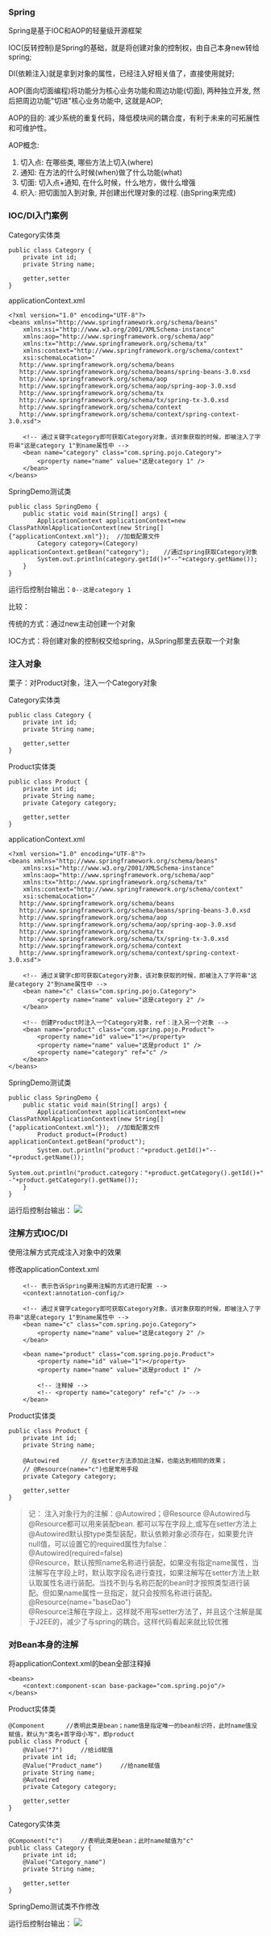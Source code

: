 ### Spring

Spring是基于IOC和AOP的轻量级开源框架

IOC(反转控制)是Spring的基础，就是将创建对象的控制权，由自己本身new转给spring;

DI(依赖注入)就是拿到对象的属性，已经注入好相关值了，直接使用就好;

AOP(面向切面编程)将功能分为核心业务功能和周边功能(切面), 两种独立开发, 然后把周边功能"切进"核心业务功能中, 这就是AOP;

AOP的目的: 减少系统的重复代码，降低模块间的耦合度，有利于未来的可拓展性和可维护性。

AOP概念:
1. 切入点: 在哪些类, 哪些方法上切入(where)
2. 通知: 在方法的什么时候(when)做了什么功能(what)
3. 切面: 切入点+通知, 在什么时候，什么地方，做什么增强
4. 织入: 把切面加入到对象, 并创建出代理对象的过程. (由Spring来完成)

### IOC/DI入门案例

Category实体类
```
public class Category {
	private int id;
    private String name;

    getter,setter
}
```

applicationContext.xml
```
<?xml version="1.0" encoding="UTF-8"?>
<beans xmlns="http://www.springframework.org/schema/beans"
    xmlns:xsi="http://www.w3.org/2001/XMLSchema-instance"
    xmlns:aop="http://www.springframework.org/schema/aop"
    xmlns:tx="http://www.springframework.org/schema/tx"
    xmlns:context="http://www.springframework.org/schema/context"
    xsi:schemaLocation="
   http://www.springframework.org/schema/beans
   http://www.springframework.org/schema/beans/spring-beans-3.0.xsd
   http://www.springframework.org/schema/aop
   http://www.springframework.org/schema/aop/spring-aop-3.0.xsd
   http://www.springframework.org/schema/tx
   http://www.springframework.org/schema/tx/spring-tx-3.0.xsd
   http://www.springframework.org/schema/context
   http://www.springframework.org/schema/context/spring-context-3.0.xsd">

	<!-- 通过关键字category即可获取Category对象，该对象获取的时候，即被注入了字符串"这是category 1"到name属性中 -->
	<bean name="category" class="com.spring.pojo.Category">
	    <property name="name" value="这是category 1" />
	</bean>
</beans>
```

SpringDemo测试类
```
public class SpringDemo {
	public static void main(String[] args) {
		ApplicationContext applicationContext=new ClassPathXmlApplicationContext(new String[] {"applicationContext.xml"});  //加载配置文件
		Category category=(Category) applicationContext.getBean("category");    //通过spring获取Category对象
		System.out.println(category.getId()+"--"+category.getName());
	}
}
```

运行后控制台输出：`0--这是category 1`

比较：

传统的方式：通过new主动创建一个对象

IOC方式：将创建对象的控制权交给spring，从Spring那里去获取一个对象

### 注入对象

栗子：对Product对象，注入一个Category对象

Category实体类
```
public class Category {
	private int id;
    private String name;

    getter,setter
}
```

Product实体类
```
public class Product {
	private int id;
    private String name;
    private Category category;

    getter,setter
}
```

applicationContext.xml
```
<?xml version="1.0" encoding="UTF-8"?>
<beans xmlns="http://www.springframework.org/schema/beans"
    xmlns:xsi="http://www.w3.org/2001/XMLSchema-instance"
    xmlns:aop="http://www.springframework.org/schema/aop"
    xmlns:tx="http://www.springframework.org/schema/tx"
    xmlns:context="http://www.springframework.org/schema/context"
    xsi:schemaLocation="
   http://www.springframework.org/schema/beans
   http://www.springframework.org/schema/beans/spring-beans-3.0.xsd
   http://www.springframework.org/schema/aop
   http://www.springframework.org/schema/aop/spring-aop-3.0.xsd
   http://www.springframework.org/schema/tx
   http://www.springframework.org/schema/tx/spring-tx-3.0.xsd
   http://www.springframework.org/schema/context
   http://www.springframework.org/schema/context/spring-context-3.0.xsd">

	<!-- 通过关键字c即可获取Category对象，该对象获取的时候，即被注入了字符串"这是category 2"到name属性中 -->
	<bean name="c" class="com.spring.pojo.Category">
	    <property name="name" value="这是category 2" />
	</bean>
	
    <!-- 创建Product时注入一个Category对象，ref：注入另一个对象 -->
	<bean name="product" class="com.spring.pojo.Product">
		<property name="id" value="1"></property>
		<property name="name" value="这是product 1" />
		<property name="category" ref="c" />
	</bean>
</beans>
```

SpringDemo测试类
```
public class SpringDemo {
	public static void main(String[] args) {
		ApplicationContext applicationContext=new ClassPathXmlApplicationContext(new String[] {"applicationContext.xml"});  //加载配置文件
		Product product=(Product) applicationContext.getBean("product");
		System.out.println("product："+product.getId()+"--"+product.getName());
		System.out.println("product.category："+product.getCategory().getId()+"--"+product.getCategory().getName());
	}
}
```

运行后控制台输出：
![](http://chenchen7.oss-cn-shanghai.aliyuncs.com/20191217092917.PNG)


### 注解方式IOC/DI

使用注解方式完成注入对象中的效果

修改applicationContext.xml

```
    <!-- 表示告诉Spring要用注解的方式进行配置 -->
    <context:annotation-config/>

	<!-- 通过关键字category即可获取Category对象，该对象获取的时候，即被注入了字符串"这是category 1"到name属性中 -->
	<bean name="c" class="com.spring.pojo.Category">
	    <property name="name" value="这是category 2" />
	</bean>
	
	<bean name="product" class="com.spring.pojo.Product">
		<property name="id" value="1"></property>
		<property name="name" value="这是product 1" />

        <!-- 注释掉 -->
		<!-- <property name="category" ref="c" /> -->
	</bean>
```

Product实体类
```
public class Product {
	private int id;
    private String name;

    @Autowired      // 在setter方法添加此注解，也能达到相同的效果；
    // @Resource(name="c")也是常用手段
    private Category category;

    getter,setter
}
```

> 记：
注入对象行为的注解：@Autowired；@Resource
@Autowired与@Resource都可以用来装配bean. 都可以写在字段上,或写在setter方法上<br/>
@Autowired默认按type类型装配，默认依赖对象必须存在，如果要允许null值，可以设置它的required属性为false：@Autowired(required=false)<br/>
@Resource，默认按照name名称进行装配，如果没有指定name属性，当注解写在字段上时，默认取字段名进行查找，如果注解写在setter方法上默认取属性名进行装配。当找不到与名称匹配的bean时才按照类型进行装配。但如果name属性一旦指定，就只会按照名称进行装配。@Resource(name="baseDao")<br/>
@Resource注解在字段上，这样就不用写setter方法了，并且这个注解是属于J2EE的，减少了与spring的耦合。这样代码看起来就比较优雅

### 对Bean本身的注解

将applicationContext.xml的bean全部注释掉
```
<beans>
    <context:component-scan base-package="com.spring.pojo"/>
</beans>
```

Product实体类
```
@Component      //表明此类是bean；name值是指定唯一的bean标识符，此时name值没赋值，默认为"类名+首字母小写"，即product
public class Product {
	@Value("7")     //给id赋值
	private int id;
	@Value("Product_name")     //给name赋值
    private String name;
    @Autowired
    private Category category;

    getter,setter
}
```

Category实体类
```
@Component("c")     //表明此类是bean；此时name赋值为"c"
public class Category {
	private int id;
	@Value("Category_name")
    private String name;

    getter,setter
}
```

SpringDemo测试类不作修改

运行后控制台输出：
![](http://chenchen7.oss-cn-shanghai.aliyuncs.com/20191217112040.PNG)

